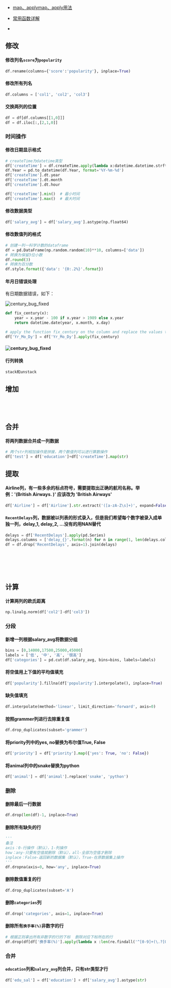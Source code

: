 - [map、applymap、apply用法](https://zhuanlan.zhihu.com/p/100064394)

- [常用函数详解](https://zhuanlan.zhihu.com/p/106724730)
- 

## 修改

#### 修改列名`score`为`popularity`
```python
df.rename(columns={'score':'popularity'}, inplace=True)
```
#### 修改所有列名
```python
df.columns = ['col1', 'col2', 'col3']
```

#### 交换两列的位置
```python
df = df[df.columns[[1,0]]]
df = df.iloc[:,[2,1,0]]
```
### 时间操作
#### 修改日期显示格式
```python
# createTime为datetime类型
df['createTime'] = df.createTime.apply(lambda x:datetime.datetime.strftime(x, '%m-%d'))
df.Year = pd.to_datetime(df.Year, format='%Y-%m-%d')
df['createTime'].dt.year
df['createTime'].dt.month
df['createTime'].dt.hour

df['createTime'].min()  # 最小时间
df['createTime'].max()  # 最大时间
```

#### 修改数据类型
```python
df['salary_avg'] = df['salary_avg'].astype(np.float64)
```

#### 修改数值列的格式

```python
# 创建一列一科学计数的dataframe 
df = pd.DataFrame(np.random.random(10)**10, columns=['data'])
# 转换为保留3位小数
df.round(3)
# 转换为百分数
df.style.format({'data': '{0:.2%}'.format})
```

#### 年月日错误处理

有日期数据错误，如下：

![century_bug_fixed](/Users/a12345/PycharmProjects/deal_with_the_tasks_and_challenges/resources/century_bug.png)

```python
def fix_century(x):
    year = x.year - 100 if x.year > 1989 else x.year
    return datetime.date(year, x.month, x.day)

# apply the function fix_century on the column and replace the values to the right ones
df['Yr_Mo_Dy'] = df['Yr_Mo_Dy'].apply(fix_century)
```

#### ![century_bug_fixed](/Users/a12345/PycharmProjects/deal_with_the_tasks_and_challenges/resources/century_bug_fixed.png)

#### 行列转换

```python
stack和unstack
```

## 增加

#### 
```python

```

#### 
```python

```

#### 
```python

```

## 合并
#### 将两列数据合并成一列数据
```python
# 两个str列相加操作是拼接，两个数值列可以进行算数操作
df['test'] = df['education']+df['createTime'].map(str)
```

## 提取

#### Airline列，有一些多余的标点符号，需要提取出正确的航司名称。举例：'(British Airways. )' 应该改为 'British Airways'
```python
df['Airline'] = df['Airline'].str.extract('([a-zA-Z\s]+)', expand=False).str.strip()
```

#### `RecentDelays`列，数据被以列表的形式录入，但是我们希望每个数字被录入成单独一列，delay_1, delay_2, ...没有的用NAN替代
```python
delays = df['RecentDelays'].apply(pd.Series)
delays.columns = ['delay_{}'.format(n) for n in range(1, len(delays.columns)+1)]
df = df.drop('RecentDelays', axis=1).join(delays)
```

#### 
```python

```

#### 
```python

```

#### 
```python

```

#### 
```python

```

## 计算

#### 计算两列的欧氏距离

```python
np.linalg.norm(df['col2']-df['col3'])
```

#### 



### 分段

#### 新增一列根据salary_avg将数据分组
```python
bins = [0,14000,17500,25000,45000]
labels = ['低', '中', '高', '很高']
df['categories'] = pd.cut(df.salary_avg, bins=bins, labels=labels)
```



#### 将空值用上下值的平均值填充
```python
df['popularity'].fillna(df['popularity'].interpolate(), inplace=True)
```

#### 缺失值填充

```python
df.interpolate(method='linear', limit_direction='forward', axis=0)
```

#### 按照grammer列进行去除重复值
```python
df.drop_duplicates(subset='grammer')
```

#### 将priority列中的yes, no替换为布尔值True, False
```python
df['priority'] = df['priority'].map({'yes': True, 'no': False})
```

#### 将animal列中的snake替换为python
```python
df['animal'] = df['animal'].replace('snake', 'python')
```


### 删除
#### 删除最后一行数据
```python
df.drop(len(df)-1, inplace=True)
```

#### 删除所有缺失的行
```python
'''
备注
axis：0-行操作（默认），1-列操作
how：any-只要有空值就删除（默认），all-全部为空值才删除
inplace：False-返回新的数据集（默认），True-在原数据集上操作
'''
df.dropna(axis=0, how='any', inplace=True)
```

#### 删除数值重复的行
```python
df.drop_duplicates(subset='A')
```

#### 删除`categories`列
```python
df.drop('categories', axis=1, inplace=True)
```

#### 删除所有`换手率(%)`非数字的行
```python
# 根据正则拿出所有非数字的行的下标  删除对应下标所在的行
df.drop(df[df['换手率(%)'].apply(lambda x :len(re.findall('^[0-9]+(\.?[0-9]+)?$', str(x))))<1].index, axis=0)
```


### 合并
#### `education`列和`salary_avg`列合并，只有str类型才行
```python
df['edu_sal'] = df['education'] + df['salary_avg'].astype(str)
```